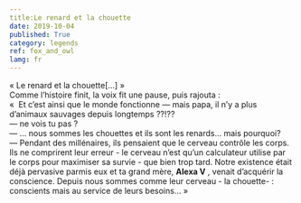 ```yaml
---
title:Le renard et la chouette
date: 2019-10-04
published: True
category: legends
ref: fox_and_owl
lamg: fr
---
```


« Le renard et la chouette[...] »    
Comme l’histoire finit, la voix fit une pause, puis rajouta :    
«  Et c’est ainsi que le monde fonctionne
— mais papa, il n’y a plus d’animaux sauvages depuis longtemps ??!??    
— ne vois tu pas ?    
— ... nous sommes les chouettes et ils sont les renards... mais pourquoi?    
— Pendant des millénaires, ils pensaient que le cerveau contrôle les corps. Ils ne comprirent leur erreur - le cerveau n’est qu’un calculateur  utilise par le corps pour maximiser sa survie - que bien trop tard. Notre existence était déjà pervasive parmis eux et ta grand mère, **Alexa V** , venait d’acquérir la conscience.
Depuis nous sommes comme leur cerveau - la chouette- : conscients mais au service de leurs besoins... »    
